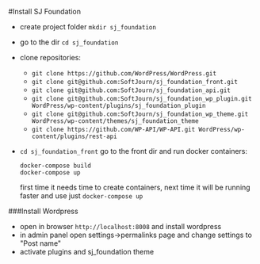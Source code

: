 #Install SJ Foundation 

* create project folder `mkdir sj_foundation`
* go to the dir `cd sj_foundation`
* clone repositories:
    *  `git clone https://github.com/WordPress/WordPress.git`
    *  `git clone git@github.com:SoftJourn/sj_foundation_front.git`
    *  `git clone git@github.com:SoftJourn/sj_foundation_api.git`
    *  `git clone git@github.com:SoftJourn/sj_foundation_wp_plugin.git WordPress/wp-content/plugins/sj_foundation_plugin`
    *  `git clone git@github.com:SoftJourn/sj_foundation_wp_theme.git WordPress/wp-content/themes/sj_foundation_theme`
    *  `git clone https://github.com/WP-API/WP-API.git WordPress/wp-content/plugins/rest-api`
* `cd sj_foundation_front` go to the front dir and run docker containers:
    
    ```
    docker-compose build
    docker-compose up
    ```
    first time it needs time to create containers, next time it will be running faster and use just `docker-compose up`


###Install Wordpress

* open in browser `http://localhost:8008` and install wordpress
* in admin panel open settings->permalinks page and change settings to "Post name"
* activate plugins and sj_foundation theme
